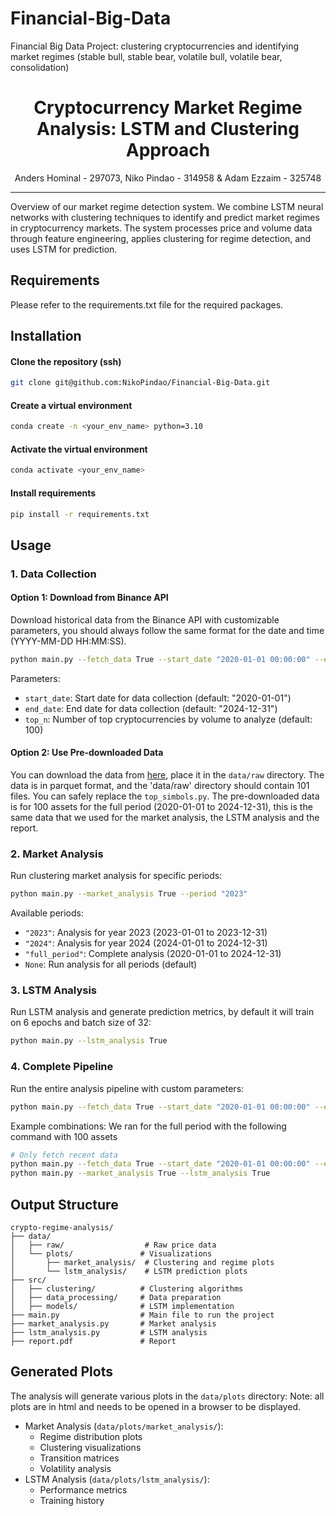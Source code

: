 # Financial-Big-Data
Financial Big Data Project: clustering cryptocurrencies and identifying market regimes (stable bull, stable bear, volatile bull, volatile bear, consolidation)

<div align="center">
<h1>Cryptocurrency Market Regime Analysis: LSTM and Clustering Approach</h1>
<div>
    Anders Hominal - 297073, Niko Pindao - 314958 & Adam Ezzaim - 325748
</div>
</div>

---

</div>

Overview of our market regime detection system. We combine LSTM neural networks with clustering techniques to identify and predict market regimes in cryptocurrency markets. The system processes price and volume data through feature engineering, applies clustering for regime detection, and uses LSTM for prediction.

## Requirements
Please refer to the requirements.txt file for the required packages.

## Installation
#### Clone the repository (ssh)
```bash
git clone git@github.com:NikoPindao/Financial-Big-Data.git
```

#### Create a virtual environment
```bash
conda create -n <your_env_name> python=3.10
```

#### Activate the virtual environment
```bash
conda activate <your_env_name>
```

#### Install requirements
```bash
pip install -r requirements.txt
```

## Usage
### 1. Data Collection
#### Option 1: Download from Binance API
Download historical data from the Binance API with customizable parameters, you should always follow the same format for the date and time (YYYY-MM-DD HH:MM:SS).
```bash
python main.py --fetch_data True --start_date "2020-01-01 00:00:00" --end_date "2024-12-31 23:59:59" --top_n 100
```
Parameters:
- `start_date`: Start date for data collection (default: "2020-01-01")
- `end_date`: End date for data collection (default: "2024-12-31")
- `top_n`: Number of top cryptocurrencies by volume to analyze (default: 100)

#### Option 2: Use Pre-downloaded Data
You can download the data from [here](https://drive.google.com/drive/folders/1_ZTwo38ZC8DvMJ61xCt6zYiWw192YLgo?usp=sharing), place it in the `data/raw` directory. The data is in parquet format, and the 'data/raw' directory should contain 101 files. You can safely replace the `top_simbols.py`. The pre-downloaded data is for 100 assets for the full period (2020-01-01 to 2024-12-31), this is the same data that we used for the market analysis, the LSTM analysis and the report. 

### 2. Market Analysis
Run clustering market analysis for specific periods:
```bash
python main.py --market_analysis True --period "2023"
```
Available periods:
- `"2023"`: Analysis for year 2023 (2023-01-01 to 2023-12-31)
- `"2024"`: Analysis for year 2024 (2024-01-01 to 2024-12-31)
- `"full_period"`: Complete analysis (2020-01-01 to 2024-12-31)
- `None`: Run analysis for all periods (default)

### 3. LSTM Analysis
Run LSTM analysis and generate prediction metrics, by default it will train on 6 epochs and batch size of 32:
```bash
python main.py --lstm_analysis True
```

### 4. Complete Pipeline
Run the entire analysis pipeline with custom parameters:
```bash
python main.py --fetch_data True --start_date "2020-01-01 00:00:00" --end_date "2024-12-31 23:59:59" --top_n 100 --market_analysis True --period "full_period" --lstm_analysis True
```

Example combinations:
We ran for the full period with the following command with 100 assets
```bash
# Only fetch recent data
python main.py --fetch_data True --start_date "2020-01-01 00:00:00" --end_date "2024-12-31 23:59:59"
python main.py --market_analysis True --lstm_analysis True

```

## Output Structure
```
crypto-regime-analysis/
├── data/
│   ├── raw/                  # Raw price data
│   └── plots/               # Visualizations
│       ├── market_analysis/  # Clustering and regime plots
│       └── lstm_analysis/    # LSTM prediction plots
├── src/
│   ├── clustering/          # Clustering algorithms
│   ├── data_processing/     # Data preparation
│   ├── models/              # LSTM implementation
├── main.py                  # Main file to run the project
├── market_analysis.py       # Market analysis
├── lstm_analysis.py         # LSTM analysis
├── report.pdf               # Report
```

## Generated Plots
The analysis will generate various plots in the `data/plots` directory:
Note: all plots are in html and needs to be opened in a browser to be displayed.
- Market Analysis (`data/plots/market_analysis/`):
  - Regime distribution plots
  - Clustering visualizations
  - Transition matrices
  - Volatility analysis
- LSTM Analysis (`data/plots/lstm_analysis/`):
  - Performance metrics
  - Training history
